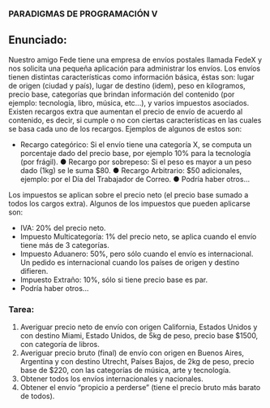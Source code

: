 ### PARADIGMAS DE PROGRAMACIÓN V
## Enunciado:

Nuestro amigo Fede tiene una empresa de envíos postales llamada FedeX y nos solicita
una pequeña aplicación para administrar los envíos. Los envíos tienen distintas
características como información básica, éstas son: lugar de origen (ciudad y país), lugar de
destino (idem), peso en kilogramos, precio base, categorías que brindan información del
contenido (por ejemplo: tecnología, libro, música, etc...), y varios impuestos asociados.
Existen recargos extra que aumentan el precio de envío de acuerdo al contenido, es decir,
si cumple o no con ciertas características en las cuales se basa cada uno de los recargos.
Ejemplos de algunos de estos son:

- Recargo categórico: Si el envío tiene una categoría X, se computa un porcentaje
dado del precio base, por ejemplo 10% para la tecnología (por frágil). ● Recargo por
sobrepeso: Si el peso es mayor a un peso dado (1kg) se le suma $80. ● Recargo
Arbitrario: $50 adicionales, ejemplo: por el Día del Trabajador de Correo. ● Podría
haber otros...

Los impuestos se aplican sobre el precio neto (el precio base sumado a todos los cargos
extra). Algunos de los impuestos que pueden aplicarse son:

- IVA: 20% del precio neto.
- Impuesto Multicategoría: 1% del precio neto, se aplica cuando el envío tiene más de
3 categorías.
- Impuesto Aduanero: 50%, pero sólo cuando el envío es internacional. Un pedido es
internacional cuando los países de origen y destino difieren.
- Impuesto Extraño: 10%, sólo si tiene precio base es par.
- Podría haber otros...

### Tarea:

1. Averiguar precio neto de envío con origen California, Estados Unidos y con destino
Miami, Estado Unidos, de 5kg de peso, precio base $1500, con categoría de libros.
2. Averiguar precio bruto (final) de envío con origen en Buenos Aires, Argentina y con
destino Utrecht, Países Bajos, de 2kg de peso, precio base de $220, con las
categorías de música, arte y tecnología.
3. Obtener todos los envíos internacionales y nacionales.
4. Obtener el envío “propicio a perderse” (tiene el precio bruto más barato de todos).